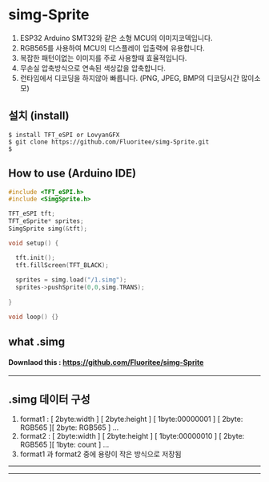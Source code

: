 # simg-Sprite





1. ESP32 Arduino SMT32와 같은 소형 MCU의 이미지코덱입니다. 
2. RGB565를 사용하여 MCU의 디스플레이 입출력에 유용합니다. 
3. 복잡한 패턴이없는 이미지를 주로 사용할때 효율적입니다.
5. 무손실 압축방식으로 연속된 색상값을 압축합니다.
6. 런타임에서 디코딩을 하지않아 빠릅니다. (PNG, JPEG, BMP의 디코딩시간 많이소모)
## 설치 (install)
```shell
$ install TFT_eSPI or LovyanGFX
$ git clone https://github.com/Fluoritee/simg-Sprite.git
$ 
```
## How to use (Arduino IDE)
```c
#include <TFT_eSPI.h>
#include <SimgSprite.h>

TFT_eSPI tft;
TFT_eSprite* sprites;
SimgSprite simg(&tft);

void setup() {

  tft.init();
  tft.fillScreen(TFT_BLACK);
 
  sprites = simg.load("/1.simg");
  sprites->pushSprite(0,0,simg.TRANS);
  
}

void loop() {}
```
## what .simg
#### Downlaod this : https://github.com/Fluoritee/simg-Sprite
***
## .simg 데이터 구성
1. format1 : [ 2byte:width ] [ 2byte:height ] [ 1byte:00000001 ] [ 2byte: RGB565 ][ 2byte: RGB565 ]  ...
2. format2 : [ 2byte:width ] [ 2byte:height ] [ 1byte:00000010 ] [ 2byte: RGB565 ][ 1byte: count  ]  ...
3. format1 과 format2 중에 용량이 작은 방식으로 저장됨
***

***
